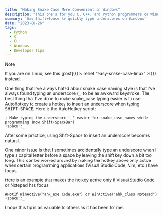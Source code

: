 ```yaml
---
title: "Making Snake Case More Convenient on Windows"
description: "This one's for you C, C++, and Python programmers on Windows"
summary: "Use Shift+Space to quickly type underscores on Windows"
date: "2023-08-26"
tags:
  - Python
  - C
  - C++
  - Windows
  - Developer Tips
---
```


> [!NOTE]
> If you are on Linux, see this [post]({{% relref "easy-snake-case-linux" %}}) instead.

One thing that I've always hated about snake_case naming style is that I've always found typing an underscore (_) to be an awkward keystroke. The best thing that I've done to make snake_case typing easier is to use [AutoHotkey](https://www.autohotkey.com/) to create a hotkey to insert an underscore when typing <kbd><kbd>SHIFT</kbd>+<kbd>SPACE</kbd></kbd>. Here is the AutoHotkey script:

```autohotkey
; Make typing the underscore '_' easier for snake_case_names while programming (now Shift+SpaceBar)
+space::_
```

After some practice, using Shift-Space to insert an underscore becomes natural.

One minor issue is that I sometimes accidentally type an underscore when I type a capital letter before a space by leaving the shift key down a bit too long. This can be worked around by making the hotkey above only active when certain programming applications (Visual Studio Code, Vim, etc.) have focus.

Here is an example that makes the hotkey active only if Visual Studio Code or Notepad has focus:

```autohotkey
#HotIf WinActive("ahk_exe Code.exe") or WinActive("ahk_class Notepad")
+space::_
```

I hope this tip is as valuable to others as it has been for me.
